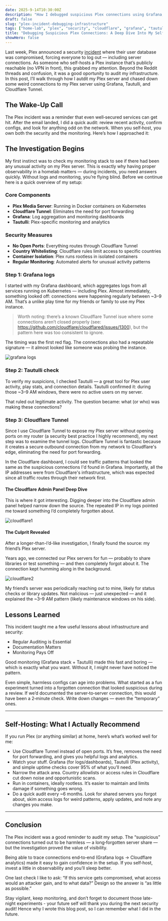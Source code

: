 ```yaml
---
date: 2025-9-14T10:30:00Z
description: "How I debugged suspicious Plex connections using Grafana, Tautulli, and Cloudflare Tunnel after the recent security incident"
draft: false
slug: "plex-incident-debugging-infrastructure"
tags: ["home-lab", "plex", "security", "cloudflare", "grafana", "tautulli"]
title: "Debugging Suspicious Plex Connections: A Deep Dive Into My Self-Hosted Infrastructure"
showHero: false
---
```


Last week, Plex announced a security [incident](https://forums.plex.tv/t/important-notice-of-security-incident/930523) where their user database was compromised, forcing everyone to log out — including server connections. As someone who self-hosts a Plex instance that’s publicly reachable (no VPN in front), this grabbed my attention. Beyond the Reddit threads and confusion, it was a good oportunity to audit my infrastructure. In this post, I’ll walk through how I autdit my Plex server and chased down some weird connections to my Plex server using Grafana, Tautulli, and Cloudflare Tunnel.

## The Wake-Up Call

The Plex incident was a reminder that even well‑secured services can get hit. After the email landed, I did a quick audit: review recent activity, confirm configs, and look for anything odd on the network. When you self‑host, you own both the security and the monitoring. Here’s how I approached it:

## The Investigation Begins

My first instinct was to check my monitoring stack to see if there had been any unusual activity on my Plex server. This is exactly why having proper observability in a homelab matters — during incidents, you need answers quickly. Without logs and monitoring, you’re flying blind. Before we continue here is a  quick overview of my setup:

### Core Components

- **Plex Media Server**: Running in Docker containers on Kubernetes
- **Cloudflare Tunnel**: Eliminates the need for port forwarding
- **Grafana**: Log aggregation and monitoring dashboards
- **Tautulli**: Plex-specific monitoring and analytics

### Security Measures

- **No Open Ports**: Everything routes through Cloudflare Tunnel
- **Country Whitelisting**: Cloudflare rules limit access to specific countries
- **Container Isolation**: Plex runs rootless in isolated containers
- **Regular Monitoring**: Automated alerts for unusual activity patterns

### Step 1: Grafana logs

I started with my Grafana dashboard, which aggregates logs from all services running on Kubernetes — including Plex. Almost immediately, something looked off: connections were happening regularly between ~3–9 AM. That’s a unlike play time for my friends or family to use my Plex instance.

> Worth noting: there’s a known Cloudflare Tunnel isue where some connections aren’t closed properly (see: https://github.com/cloudflare/cloudflared/issues/1300), but the pattern here was too consistent to ignore.

The timing was the first red flag. The connections also had a repeatable signature — it almost looked like someone was probing the instance.

![grafana logs](https://img.axell.dev/plex%3Agrafana.webp "Grafana logs showing suspicious connections")

### Step 2: Tautulli check

To verify my suspicions, I checked Tautulli — a great tool for Plex user activity, play stats, and connection details. Tautulli confirmed it: during those ~3–9 AM windows, there were no active users on my server.

That ruled out legitimate activity. The question became: what (or who) was making these connections?

### Step 3: Cloudflare Tunnel

Since I use Cloudflare Tunnel to expose my Plex server without opening ports on my router (a security best practice I highly recommend), my next step was to examine the tunnel logs. Cloudflare Tunnel is fantastic because it creates a secure outbound connection from my network to Cloudflare's edge, eliminating the need for port forwarding.

In the Cloudflare dashboard, I could see traffic patterns that looked the same as the suspicious connections I'd found in Grafana. Importantly, all the IP addresses were from Cloudflare's infrastructure, which was expected since all traffic routes through their network first.

#### The Cloudflare Admin Panel Deep Dive

This is where it got interesting. Digging deeper into the Cloudflare admin panel helped narrow down the source. The repeated IP in my logs pointed me toward something I’d completely forgotten about.

![cloudflare1](https://img.axell.dev/plex%3Acloudlfare1.webp "Cloudflare dashboard showing traffic patterns")

#### The Culprit Revealed

After a longer-than-I’d-like investigation, I finally found the source: my friend’s Plex server.

Years ago, we connected our Plex servers for fun — probably to share libraries or test something — and then completely forgot about it. The connection kept humming along in the background.

![cloudflare2](https://img.axell.dev/plex%3Acloudlfare2.webp "The Suspicious IP address which was my friend's home ip in the end")

My friend’s server was periodically reaching out to mine, likely for status checks or library updates. Not malicious — just unexpected — and it explained the ~3–9 AM pattern (likely maintenance windows on his side).

## Lessons Learned

This incident taught me a few useful lessons about infrastructure and security:

- Regular Auditing is Essential
- Documentation Matters
- Monitoring Pays Off

Good monitoring (Grafana stack + Tautulli) made this fast and boring — which is exactly what you want. Without it, I might never have noticed the pattern.

Even simple, harmless configs can age into problems. What started as a fun experiment turned into a forgotten connection that looked suspicious during a review. If we’d documented the server‑to‑server connection, this would have been a 2‑minute check. Write down changes — even the “temporary” ones.

---

## Self‑Hosting: What I Actually Recommend
If you run Plex (or anything similar) at home, here’s what’s worked well for me:

- Use Cloudflare Tunnel instead of open ports. It’s free, removes the need for port forwarding, and gives you helpful logs and analytics.
- Watch your stuff. Grafana (for logs/dashboards), Tautulli (Plex activity), and simple uptime checks cover 95% of what you’ll need.
- Narrow the attack area. Country allowlists or access rules in Cloudflare cut down noise and opportunistic scans.
- Run in containers, ideally rootless. It’s easier to maintain and limits damage if something goes wrong.
- Do a quick audit every ~6 months. Look for shared servers you forgot about, skim access logs for weird patterns, apply updates, and note any changes you make.

---

## Conclusion
The Plex incident was a good reminder to audit my setup. The “suspicious” connections turned out to be harmless — a long‑forgotten server share — but the investigation proved the value of visibility.

Being able to trace connections end‑to‑end (Grafana logs → Cloudflare analytics) made it easy to gain confidence in the setup. If you self‑host, invest a little in observability and you’ll sleep better.

One last check I like to ask: “If this service gets compromised, what access would an attacker gain, and to what data?” Design so the answer is “as little as possible.”

Stay vigilant, keep monitoring, and don’t forget to document those late-night experiments - your future self will thank you during the next security audit! Hence why I wrote this blog post, so I can remember what I did in the future.
